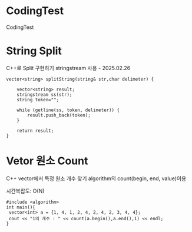 # CodingTest
CodingTest

# String Split
C++로 Split 구현하기 stringstream 사용 - 2025.02.26
```
vector<string> splitString(string& str,char delimeter) {

	vector<string> result;
	stringstream ss(str);
	string token="";

	while (getline(ss, token, delimeter)) {
		result.push_back(token);
	}

	return result;
}
```

# Vetor 원소 Count
C++ vector에서 특정 원소 개수 찾기 algorithm의 count(begin, end, value)이용

시간복잡도: O(N)
```
#include <algorithm>
int main(){
 vector<int> a = {1, 4, 1, 2, 4, 2, 4, 2, 3, 4, 4};
 cout << "1의 개수 : " << count(a.begin(),a.end(),1) << endl;
}
```
